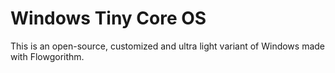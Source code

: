 # Windows Tiny Core OS
This is an open-source, customized and ultra light variant of Windows made with Flowgorithm.
